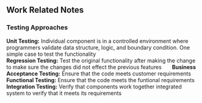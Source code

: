 ## Work Related Notes  
  
### Testing Approaches
**Unit Testing:**  Individual component is in a controlled environment where programmers validate data structure, logic, and boundary condition. One simple case to test the functionality  
**Regression Testing:**  Test the original functionality after making the change to make sure the changes did not effect the previous features       
**Business Acceptance Testing:** Ensure that the code meets customer requirements  
**Functional Testing:** Ensure that the code meets the funtional requirements  
**Integration Testing:** Verify that components work together integrated system to verify that it meets its requirements   
